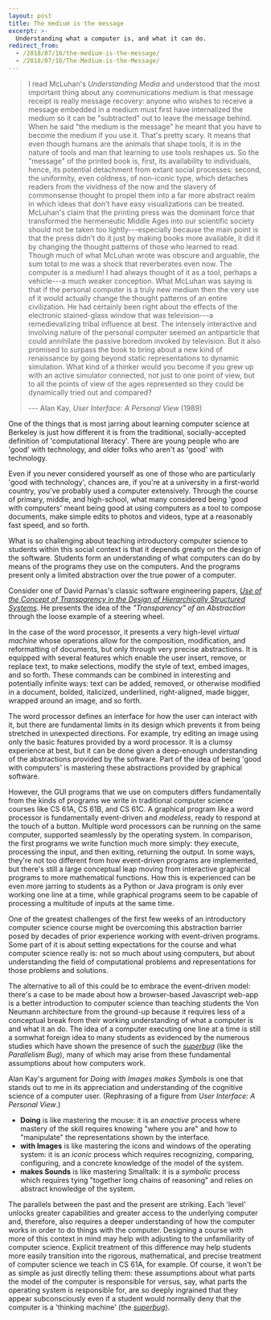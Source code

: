 ```yaml
---
layout: post
title: The medium is the message
excerpt: >-
  Understanding what a computer is, and what it can do.
redirect_from:
  - /2018/07/16/the-medium-is-the-message/
  - /2018/07/16/The-Medium-is-the-Message/
---
```


> I read McLuhan's *Understanding Media* and understood that the most important thing about any communications medium is that message receipt is really message recovery: anyone who wishes to receive a message embedded in a medium must first have internalized the medium so it can be "subtracted" out to leave the message behind. When he said "the medium is the message" he meant that you have to become the medium if you use it. That's pretty scary. It means that even though humans are the animals that shape tools, it is in the nature of tools and man that learning to use tools reshapes us. So the "message" of the printed book is, first, its availability to individuals, hence, its potential detachment from extant social processes: second, the uniformity, even coldness, of non-iconic type, which detaches readers from the vividness of the now and the slavery of commonsense thought to propel them into a far more abstract realm in which ideas that don't have easy visualizations can be treated. McLuhan's claim that the printing press was the dominant force that transformed the hermeneutic Middle Ages into our scientific society should not be taken too lightly---especially because the main point is that the press didn't do it just by making books more available, it did it by changing the thought patterns of those who learned to read. Though much of what McLuhan wrote was obscure and arguable, the sum total to me was a shock that reverberates even now. The computer is a medium! I had always thought of it as a tool, perhaps a vehicle---a much weaker conception. What McLuhan was saying is that if the personal computer is a truly new medium then the very use of it would actually change the thought patterns of an entire civilization. He had certainly been right about the effects of the electronic stained-glass window that was television---a remedievalizing tribal influence at best. The intensely interactive and involving nature of the personal computer seemed an antiparticle that could annihilate the passive boredom invoked by television. But it also promised to surpass the book to bring about a new kind of renaissance by going beyond static representations to dynamic simulation. What kind of a thinker would you become if you grew up with an active simulator connected, not just to one point of view, but to all the points of view of the ages represented so they could be dynamically tried out and compared?
>
> --- Alan Kay, *User Interface: A Personal View* (1989)

One of the things that is most jarring about learning computer science at Berkeley is just how different it is from the traditional, socially-accepted definition of 'computational literacy'. There are young people who are 'good' with technology, and older folks who aren't as 'good' with technology.

Even if you never considered yourself as one of those who are particularly 'good with technology', chances are, if you're at a university in a first-world country, you've probably used a computer extensively. Through the course of primary, middle, and high-school, what many considered being 'good with computers' meant being good at using computers as a tool to compose documents, make simple edits to photos and videos, type at a reasonably fast speed, and so forth.

What is so challenging about teaching introductory computer science to students within this social context is that it depends greatly on the design of the software. Students form an understanding of what computers can do by means of the programs they use on the computers. And the programs present only a limited abstraction over the true power of a computer.

Consider one of David Parnas's classic software engineering papers, *[Use of the Concept of Transparency in the Design of Hierarchically Structured Systems][]*. He presents the idea of the *"Transparency" of an Abstraction* through the loose example of a steering wheel.

[Use of the Concept of Transparency in the Design of Hierarchically Structured Systems]: https://dl.acm.org/citation.cfm?id=360913

In the case of the word processor, it presents a very high-level *virtual machine* whose operations allow for the composition, modification, and reformatting of documents, but only through very precise abstractions. It is equipped with several features which enable the user insert, remove, or replace text, to make selections, modify the style of text, embed images, and so forth. These commands can be combined in interesting and potentially infinite ways: text can be added, removed, or otherwise modified in a document, bolded, italicized, underlined, right-aligned, made bigger, wrapped around an image, and so forth.

The word processor defines an interface for how the user can interact with it, but there are fundamental limits in its design which prevents it from being stretched in unexpected directions. For example, try editing an image using only the basic features provided by a word processor. It is a clumsy experience at best, but it can be done given a deep-enough understanding of the abstractions provided by the software. Part of the idea of being 'good with computers' is mastering these abstractions provided by graphical software.

However, the GUI programs that we use on computers differs fundamentally from the kinds of programs we write in traditional computer science courses like CS 61A, CS 61B, and CS 61C. A graphical program like a word processor is fundamentally event-driven and *modeless*, ready to respond at the touch of a button. Multiple word processors can be running on the same computer, supported seamlessly by the operating system. In comparison, the first programs we write function much more simply: they execute, processing the input, and then exiting, returning the output. In some ways, they're not too different from how event-driven programs are implemented, but there's still a large conceptual leap moving from interactive graphical programs to more mathematical functions. How this is experienced can be even more jarring to students as a Python or Java program is only ever working one line at a time, while graphical programs seem to be capable of processing a multitude of inputs at the same time.

One of the greatest challenges of the first few weeks of an introductory computer science course might be overcoming this abstraction barrier posed by decades of prior experience working with event-driven programs. Some part of it is about setting expectations for the course and what computer science really is: not so much about using computers, but about understanding the field of computational problems and representations for those problems and solutions.

The alternative to all of this could be to embrace the event-driven model: there's a case to be made about how a browser-based Javascript web-app is a better introduction to computer science than teaching students the Von Neumann architecture from the ground-up because it requires less of a conceptual break from their working understanding of what a computer is and what it an do. The idea of a computer executing one line at a time is still a somwhat foreign idea to many students as evidenced by the numerous studies which have shown the presence of such the *[superbug][]* (like the *Parallelism Bug*), many of which may arise from these fundamental assumptions about how computers work.

[superbug]: https://web.stanford.edu/~roypea/RoyPDF%20folder/A28_Pea_86.pdf

Alan Kay's argument for *Doing with Images makes Symbols* is one that stands out to me in its appreciation and understanding of the cognitive science of a computer user. (Rephrasing of a figure from *User Interface: A Personal View*.)

- **Doing** is like mastering the mouse: it is an *enactive* process where mastery of the skill requires knowing "where you are" and how to "manipulate" the representations shown by the interface.
- **with Images** is like mastering the icons and windows of the operating system: it is an *iconic* process which requires recognizing, comparing, configuring, and a concrete knowledge of the model of the system.
- **makes Sounds** is like mastering Smalltalk: it is a *symbolic* process which requires tying "together long chains of reasoning" and relies on abstract knowledge of the system.

The parallels between the past and the present are striking. Each 'level' unlocks greater capabilities and greater access to the underlying computer and, therefore, also requires a deeper understanding of how the computer works in order to do things with the computer. Designing a course with more of this context in mind may help with adjusting to the unfamiliarity of computer science. Explicit treatment of this difference may help students more easily transition into the rigorous, mathematical, and precise treatment of computer science we teach in CS 61A, for example. Of course, it won't be as simple as just directly telling them: these assumptions about what parts the model of the computer is responsible for versus, say, what parts the operating system is responsible for, are so deeply ingrained that they appear subconsciously even if a student would normally deny that the computer is a 'thinking machine' (the *[superbug][]*).
